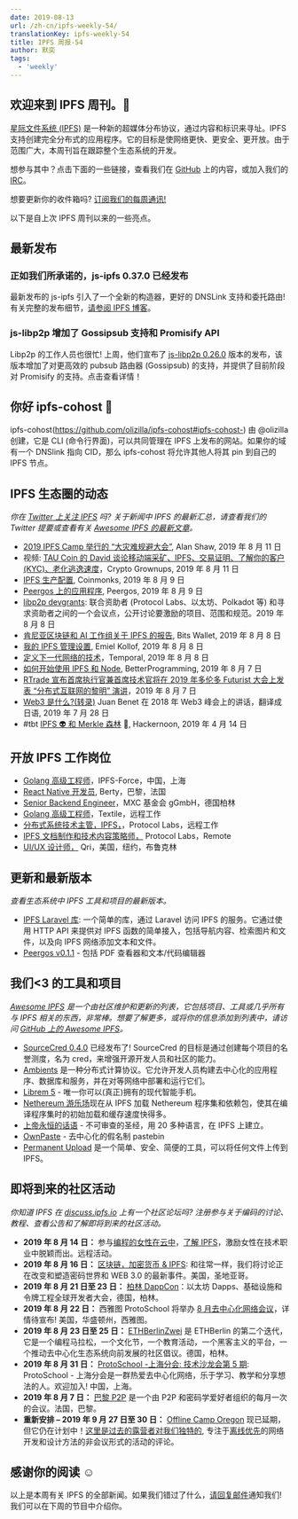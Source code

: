 ```yaml
---
date: 2019-08-13
url: /zh-cn/ipfs-weekly-54/
translationKey: ipfs-weekly-54
title: IPFS 周报-54
author: 默奕
tags:
  - 'weekly'
---
```


## 欢迎来到 IPFS 周刊。👋

[星际文件系统 (IPFS)](https://ipfs.io/) 是一种新的超媒体分布协议，通过内容和标识来寻址。IPFS 支持创建完全分布式的应用程序。它的目标是使网络更快、更安全、更开放。由于范围广大，本周刊旨在跟踪整个生态系统的开发。

想参与其中？点击下面的一些链接，查看我们在 [GitHub](https://github.com/ipfs) 上的内容，或加入我们的 [IRC](https://riot.im/app/#/room/#ipfs:matrix.org)。

想要更新你的收件箱吗? [订阅我们的每周通讯!](http://eepurl.com/gL2Pi5)

以下是自上次 IPFS 周刊以来的一些亮点。

## 最新发布

### 正如我们所承诺的，js-ipfs 0.37.0 已经发布

最新发布的 js-ipfs 引入了一个全新的构造器，更好的 DNSLink 支持和委托路由!有关完整的发布细节，[请参阅 IPFS 博客](https://blog.ipfs.io/2019-08-06-js-ipfs-0-37/)。

### js-libp2p 增加了 Gossipsub 支持和 Promisify API

Libp2p 的工作人员也很忙! 上周，他们宣布了 [js-libp2p 0.26.0](https://blog.ipfs.io/2019-08-07-js-libp2p-0-26/) 版本的发布，该版本增加了对更高效的 pubsub 路由器 (Gossipsub) 的支持，并提供了目前阶段对 Promisify 的支持。点击查看详情！

## 你好 ipfs-cohost 👋

ipfs-cohost(https://github.com/olizilla/ipfs-cohost#ipfs-cohost-) 由 @olizilla 创建，它是 CLI (命令行界面)，可以共同管理在 IPFS 上发布的网站。如果你的域有一个 DNSlink 指向 CID，那么 ipfs-cohost 将允许其他人将其 pin 到自己的 IPFS 节点。

## IPFS 生态圈的动态

_你在 [Twitter 上关注 IPFS](https://twitter.com/IPFSbot) 吗? 关于新闻中 IPFS 的最新汇总，请查看我们的 Twitter 提要或查看有关 [Awesome IPFS 的最新文章](https://awesome.ipfs.io/articles/)。_

- [2019 IPFS Camp 举行的 “大灾难规避大会”](https://ipfs.io/blog/2019-08-12-great-calamity-circumvention-assembly-at-ipfs-camp/), Alan Shaw, 2019 年 8 月 11 日
- 视频: [TAU Coin 的 David 谈论移动端采矿、IPFS、交易证明、了解你的客户(KYC)、老化逃逸速度](https://www.youtube.com/watch?time_continue=4&v=8atG0zW50Uo)，Crypto Grownups, 2019 年 8 月 11 日
- [IPFS 生产配置](https://medium.com/coinmonks/ipfs-production-configuration-57121f0daab2), Coinmonks, 2019 年 8 月 9 日
- [Peergos 上的应用程序](https://peergos.org/blog#applications_on_peergos_august_2019_), Peergos, 2019 年 8 月 9 日
- [libp2p devgrants](https://github.com/libp2p/devgrants): 联合资助者 (Protocol Labs、以太坊、Polkadot 等) 和寻求资助者之间的一个会议点，公开讨论要激励的项目、范围和规范。2019 年 8 月 8 日
- [肯尼亚区块链和 AI 工作组关于 IPFS 的报告](https://medium.com/@bitsoko/kenya-blockchain-ai-taskforce-report-on-ipfs-3361eb8c8e41), Bits Wallet, 2019 年 8 月 8 日
- [我的 IPFS 管理设置](https://coolvibe.org/posts/my-ipfs-hosting-setup-hugo/), Emiel Kollof, 2019 年 8 月 8 日
- [定义下一代网络的技术](https://medium.com/temporal-cloud/technologies-defining-the-next-generation-of-the-web-a0d0f053629f)，Temporal, 2019 年 8 月 8 日
- [如何开始使用 IPFS 和 Node](https://medium.com/better-programming/how-to-get-started-with-ipfs-and-node-fa04baec6b3a), BetterProgramming, 2019 年 8 月 7 日
- [RTrade 宣布首席执行官兼首席技术官将在 2019 年多伦多 Futurist 大会上发表 “分布式互联网的黎明” 演讲](https://medium.com/rtrade-technologies/rtrade-announces-ceo-cto-to-deliver-dawn-of-the-distributed-internet-speech-at-futurist-2019-b39fcdc94e11)，2019 年 8 月 7 日
- [Web3 是什么?(转录)](https://medium.com/@onion797jp/what-is-web3-transcript-7e867e96ddb1) Juan Benet 在 2018 年 Web3 峰会上的讲话，翻译成日语, 2019 年 7 月 28 日
- #tbt [IPFS 👽 和 Merkle 森林](https://hackernoon.com/ipfs-and-merkle-forest-a6b7f15f3537) 🌳, Hackernoon, 2019 年 4 月 14 日

## 开放 IPFS 工作岗位

- [Golang 高级工程师](https://www.zhipin.com/job_detail/738dc685f000763e1XFy3Ny7EFI~.html?ka=search_list_6)，IPFS-Force，中国，上海
- [React Native 开发员](https://berty.tech/jobs/react-native-developer/), Berty，巴黎，法国
- [Senior Backend Engineer](https://www.golangprojects.com/golang-go-job-dcr-Senior-Backend-Engineer-Berlin-MXC-Foundation-gGmbH.html)，MXC 基金会 gGmbH，德国柏林
- [Golang 高级工程师](https://www.golangprojects.com/golang-go-job-def-Senior-Golang-Engineer-Remote-Textile.html)，Textile，远程工作
- [分布式系统技术主管，IPFS，](https://jobs.lever.co/protocol/9283f9b0-de64-4e1f-a221-5d02b0202198)，Protocol Labs，远程工作
- [IPFS 文档制作和技术内容策略师，](https://jobs.lever.co/protocol/e7db2c84-afd7-44a4-9a27-449c751d8289) Protocol Labs，Remote
- [UI/UX 设计师，](https://www.linkedin.com/jobs/view/1335924519/) Qri，美国，纽约，布鲁克林

## 更新和最新版本

_查看生态系统中 IPFS 工具和项目的最新版本。_

- [IPFS Laravel 库](https://gitlab.com/andach/ipfs-laravel): 一个简单的库，通过 Laravel 访问 IPFS 的服务。它通过使用 HTTP API 来提供对 IPFS 函数的简单接入，包括导航内容、检索图片和文件，以及向 IPFS 网络添加文本和文件。
- [Peergos v0.1.1](https://alpha.peergos.net/public/peergos/releases/v0.1.1) - 包括 PDF 查看器和文本/代码编辑器

## 我们<3 的工具和项目

_[Awesome IPFS](https://awesome.ipfs.io/) 是一个由社区维护和更新的列表，它包括项目、工具或几乎所有与 IPFS 相关的东西，非常棒。想要了解更多，或将你的信息添加到列表中，请访问 [GitHub 上的 Awesome IPFS](https://github.com/ipfs/awesome-ipfs)。_

- [SourceCred 0.4.0](https://github.com/sourcecred/sourcecred/releases/tag/v0.4.0) 已经发布了! SourceCred 的目标是通过创建每个项目的名誉测度，名为 cred，来增强开源开发人员和社区的能力。
- [Ambients](https://ambients.org/) 是一种分布式计算协议。它允许开发人员构建去中心化的应用程序、数据库和服务，并在对等网络中部署和运行它们。
- [Librem 5](https://puri.sm/products/librem-5/) - 唯一你可以(真正)拥有的现代智能手机。
- [Nethereum 游乐场](http://playground.nethereum.com/)现在从 IPFS 加载 Nethereum 程序集和依赖包，使其在编译程序集时的初始加载和缓存速度快得多。
- [上帝永恒的话语](http://eternalword.eth.link/) - 不可审查的圣经，用 20 多种语言，在 IPFS 上建立。
- [OwnPaste](https://ownpaste.com/) - 去中心化的假名制 pastebin
- [Permanent Upload](https://permanentupload.com/) 是一个简单、安全、简便的工具，可以将任何文件上传到 IPFS。

## 即将到来的社区活动

_你知道 IPFS 在 [discuss.ipfs.io](https://discuss.ipfs.io/) 上有一个社区论坛吗? 注册参与关于编码的讨论、教程、查看公告和了解即将到来的社区活动。_

- **2019 年 8 月 14 日：** 参与[编程的女性在云中](https://www.womenwhocode.com/cloud/events)，[了解 IPFS](https://zoom.us/webinar/register/WN_jnKnkxjJR3OOxf3kPa7Xfg)，激励女性在技术职业中脱颖而出。远程活动。
- **2019 年 8 月 16 日：** [区块链，加密货币 & IPFS](https://www.meetup.com/Blockchain-Cryptocurrencies-Interplanetary-File-System/events/vldkqqyzlbfc/): 和往常一样，我们将讨论正在改变和塑造密码世界和 WEB 3.0 的最新事件。美国，圣地亚哥。
- **2019 年 8 月 21 日至 23 日：** [柏林 DappCon](https://www.dappcon.io/)：以太坊 Dapps、基础设施和令牌工程全球开发者大会，德国，柏林。
- **2019 年 8 月 22 日：** 西雅图 ProtoSchool 将举办 [8 月去中心化网络会议](https://www.meetup.com/ProtoSchool-Seattle-Learn-to-Make-the-Decentralized-Web/events/262328555/)，详情待宣布! 美国，华盛顿州，西雅图。
- **2019 年 8 月 23 日至 25 日：** [ETHBerlinZwei](https://ethberlinzwei.com/) 是 ETHBerlin 的第二个迭代，它是一个编程马拉松，一个文化节，一个教育活动，一个黑客主义的平台，一个推动去中心化生态系统向前发展的社区倡议。德国，柏林。
- **2019 年 8 月 31 日：** [ProtoSchool -上海分会: 技术沙龙会第 5 期](https://www.meetup.com/Shanghai-Decentralized-Systems-Meetup-Group/events/263835810/): ProtoSchool - 上海分会是一群热爱去中心化网络，乐于学习、教学和分享想法的人。欢迎加入! 中国，上海。
- **2019 年 8 月 7 日：** [巴黎 P2P](https://p2p.paris/en/) 是一个由 P2P 和密码学爱好者组织的每月一次的会议。法国，巴黎。
- **重新安排 – 2019 年 9 月 27 日至 30 日：** [Offline Camp Oregon](http://offlinefirst.org/camp/reschedule) 现已延期，但它仍在计划中！[这里是过去的露营者对我们独特的](https://youtu.be/FNtpPW_7H1k), 专注于[离线优先](http://offlinefirst.org/)的网络开发和设计方法的非会议形式的活动的评论。

## 感谢你的阅读 ☺️

以上是本周有关 IPFS 的全部新闻。如果我们错过了什么，[请回复邮件](mailto:newsletter@ipfs.io)通知我们! 我们可以在下周的节目中介绍你。
